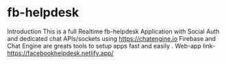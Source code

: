 # fb-helpdesk
Introduction
This is a full Realtime fb-helpdesk Application with Social Auth and dedicated chat APIs/sockets using https://chatengine.io
Firebase and Chat Engine are greats tools to setup apps fast and easily .
Web-app link- https://facebookhelpdesk.netlify.app/
